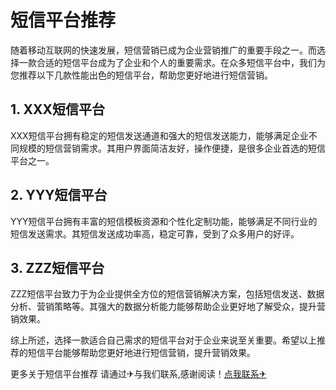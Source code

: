 # 短信平台推荐

随着移动互联网的快速发展，短信营销已成为企业营销推广的重要手段之一。而选择一款合适的短信平台成为了企业和个人的重要需求。在众多短信平台中，我们为您推荐以下几款性能出色的短信平台，帮助您更好地进行短信营销。

## 1. XXX短信平台

XXX短信平台拥有稳定的短信发送通道和强大的短信发送能力，能够满足企业不同规模的短信营销需求。其用户界面简洁友好，操作便捷，是很多企业首选的短信平台之一。

## 2. YYY短信平台

YYY短信平台拥有丰富的短信模板资源和个性化定制功能，能够满足不同行业的短信发送需求。其短信发送成功率高，稳定可靠，受到了众多用户的好评。

## 3. ZZZ短信平台

ZZZ短信平台致力于为企业提供全方位的短信营销解决方案，包括短信发送、数据分析、营销策略等。其强大的数据分析能力能够帮助企业更好地了解受众，提升营销效果。

综上所述，选择一款适合自己需求的短信平台对于企业来说至关重要。希望以上推荐的短信平台能够帮助您更好地进行短信营销，提升营销效果。

更多关于短信平台推荐 请通过✈与我们联系,感谢阅读！[点我联系✈](https://www.G208.com)